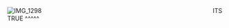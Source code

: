![IMG_1298](https://github.com/user-attachments/assets/88b908d0-dba3-4308-b854-69d8228fb53a)
　　　　　　　　　　　　　　　　　　　　　　　　　　　　ITS TRUE ^^^^^
